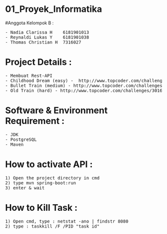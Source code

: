 # 01_Proyek_Informatika

#Anggota Kelompok B :
<pre>
- Nadia Clarissa H    6181901013
- Reynaldi Lukas Y    6181901038
- Thomas Christian H  7316027
</pre>

# Project Details :
<pre>
- Membuat Rest-API
- Childhood Dream (easy) -  http://www.topcoder.com/challenges/30168991
- Bullet Train (medium) - http://www.topcoder.com/challenges/30168980 
- Old Train (hard) - http://www.topcoder.com/challenges/30168986
</pre>

# Software & Environment Requirement :
<pre>
- JDK 
- PostgreSQL
- Maven
</pre>

# How to activate API :
<pre>
1) Open the project directory in cmd
2) type mvn spring-boot:run 
3) enter & wait 
</pre>

# How to Kill Task :
<pre>
1) Open cmd, type : netstat -ano | findstr 8080
2) type : taskkill /F /PID "task_id"
</pre>
